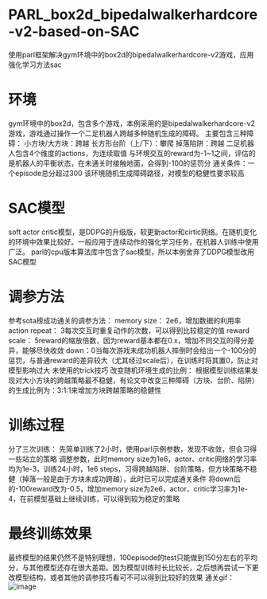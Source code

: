 # PARL_box2d_bipedalwalkerhardcore-v2-based-on-SAC
使用parl框架解决gym环境中的box2d的bipedalwalkerhardcore-v2游戏，应用强化学习方法sac
# 环境
gym环境中的box2d，包含多个游戏，本例采用的是bipedalwalkerhardcore-v2游戏，游戏通过操作一个二足机器人跨越多种随机生成的障碍。
主要包含三种障碍：
  小方块/大方块：跨越
  长方形台阶（上/下）：攀爬
  掉落陷阱：跨越
二足机器人包含4个维度的actions，为连续取值
与环境交互的reward为-1~1之间，评估的是机器人的平衡状态，在未通关时接触地面，会得到-100的惩罚分
通关条件：一个episode总分超过300
该环境随机生成障碍路径，对模型的稳健性要求较高
# SAC模型
soft actor critic模型，是DDPG的升级版，软更新actor和cirtic网络。在随机变化的环境中效果比较好。一般应用于连续动作的强化学习任务，在机器人训练中使用广泛。
parl的cpu版本算法库中包含了sac模型，所以本例舍弃了DDPG模型改用SAC模型
# 调参方法
参考sota榜成功通关的调参方法：
memory size： 2e6，增加数据的利用率
action repeat： 3每次交互时重复动作的次数，可以得到比较稳定的值
reward scale： 5reward的缩放倍数，因为reward基本都在0.x，增加不同交互的得分差异，能够尽快收敛
down：0当每次游戏未成功机器人摔倒时会给出一个-100分的惩罚，与普通reward的差异较大（尤其经过scale后），在训练时将其置0，防止对模型影响过大
未使用的trick技巧
改变随机环境生成的比例： 根据模型训练结果发现对大小方块的跨越策略最不稳健，有论文中改变三种障碍（方块、台阶、陷阱）的生成比例为：3:1:1来增加方块跨越策略的稳健性
# 训练过程
分了三次训练：
先简单训练了2小时，使用parl示例参数，发现不收敛，但会习得一些站立的策略
调整参数，此时memory size为1e6，actor、critic网络的学习率均为1e-3，训练24小时，1e6 steps，习得跨越陷阱、台阶策略，但方块策略不稳健（掉落一般是由于方块未成功跨越），此时已可以完成通关条件
将down后的-100reward改为-0.5，增加memory size为2e6，actor、critic学习率为1e-4，在前模型基础上继续训练，可以得到较为稳定的策略
# 最终训练效果
最终模型的结果仍然不是特别理想，100episode的test只能做到150分左右的平均分，与其他模型还存在很大差距。因为模型训练时长比较长，之后想再尝试一下更改模型结构，或者其他的调参技巧看可不可以得到比较好的效果
通关gif：
![image](https://github.com/vivichloe/PARL_box2d_bipedalwalkerhardcore-v2-based-on-SAC/raw/master/BipedalWalkerHardcore_result.gif)
